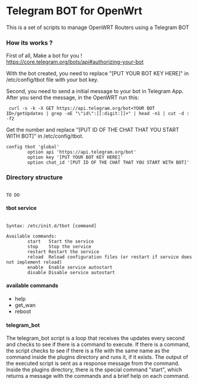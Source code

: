 # Telegram BOT for OpenWrt

This is a set of scripts to manage OpenWRT Routers using a Telegram BOT

### How its works ?

First of all,
Make a bot for you !
https://core.telegram.org/bots/api#authorizing-your-bot

With the bot created, you need to replace "[PUT YOUR BOT KEY HERE]" in /etc/config/tbot file with your bot key.

Second, you need to send a initial message to your bot in Telegram App.
After you send the message, in the OpenWRT run this:

``` curl -s -k -X GET https://api.telegram.org/bot<YOUR BOT ID>/getUpdates | grep -oE "\"id\":[[:digit:]]+" | head -n1 | cut -d : -f2```

Get the number and replace "[PUT ID OF THE CHAT THAT YOU START WITH BOT]" in /etc/config/tbot.

```
config tbot 'global'
        option api 'https://api.telegram.org/bot'
        option key '[PUT YOUR BOT KEY HERE]'
        option chat_id '[PUT ID OF THE CHAT THAT YOU START WITH BOT]'

```

### Directory structure

```

TO DO

```
#### tbot service

```

Syntax: /etc/init.d/tbot [command]

Available commands:
        start   Start the service
        stop    Stop the service
        restart Restart the service
        reload  Reload configuration files (or restart if service does not implement reload)
        enable  Enable service autostart
        disable Disable service autostart

```

#### available commands

* help
* get_wan
* reboot

#### telegram_bot

The telegram_bot script is a loop that receives the updates every second and checks to see if there is a command to execute. If there is a command, the script checks to see if there is a file with the same name as the command inside the plugins directory and runs it, if it exists. The output of the executed script is sent as a response message from the command.
Inside the plugins directory, there is the special command "start", which returns a message with the commands and a brief help on each command.
